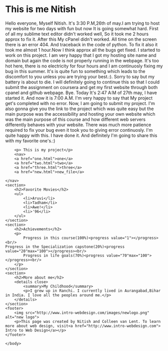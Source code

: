 
<html>
	<head>
	</head>
	<body>
	    <h1>This is me Nitish</h1>
		<p1></p1>Hello everyone, Myself Nitish. It's 3:30 P.M,26th of may.I am trying to host my website for two days with fun but now It is going somewhat hard. First of all my sublime text editor didn't worked well, So it took me 2 hours approx to fix it. After this  My cPanel didn't worked. All time on the screen there is an error 404. And traceback in the code of python. To fix it also it took me almost 1 hour.Now I think approx all the bugs get fixed. I started to work on this project. I am very happy that I got my hosting site name and domain but again the code is not properly running in the webpage. It's too hot here, there is no electricity for four hours and I am continuosly fixing my bug in this summer. It's is quite fun to something which leads to the discomfort to you unless you are trying your best.:). Sorry to say but my battery is about to die. I will definitely going to continue this so that I could submit the assignment on coursera and get my first website through both cpanel and github webpage. Bye.</p1>
	<p2> Today It's 2:47 A:M of 27th may, I have started it. And now it is 7:00 A.M. I'm very happy to say that My project get's completed with no error. Now, I am going to submit my project. I'm also gonna give you the link to the project which was quite easy but the main purpose was the accessibility and hosting your own website which was the main purpose of this course and how different web servers differently behaves with your website. There was much more patience required to fix your bug even it took you to giving error continuosly. I'm quite happy with this. I have done it. And definitely I'm going to share this with my favorite one's.:)</p2>
		
		<p> This is my project</p>
		<nav>
	    <a href="one.html">one</a>
	    <a href="two.html">two</a>
	    <a href="three.html">three</a>
	    <a href="new.html">new_file</a>
	    
	</nav>
	<section>
	    <h2>Favorite Movies</h2>
	    <ul>
	        <li>Aruvi</li>
	        <li>Tadham</li>
	        <li>Awe!</li>
	        <li>'96</li>
	    </ul>
	</section>
	<section>
	    <h2>Achievements</h2>
	    <p>
	        Progress in this course(100%)<progress value="1"></progress><br/>
	Progress in the Specialization capstone(20%)<progress value="20"max="100"></progress><br/>
	        Progress in life goals(70%)<progress value="70"max="100"></progress><br/>
	    </p>
	</section>
	<section>
	    <h2>More about me</h2>
	    <details close>
	        <summary>My Childhood</summary>
	        <p>I grew up in Ranchi. I currently lived in Aurangabad,Bihar in India. I love all the peoples around me.</p>
	    </details>
	</section>
	<footer>
	    <img src="http://www.intro-webdesign.com/images/newlogo.png" alt="new logo">
	    <p>This page was created by Nitish and Colleen van Lent. To learn more about web design, visit<a href="http://www.intro-webdesign.com"> Intro to Web Design</a></p>
	</footer>
	    
	</body>
</html>
